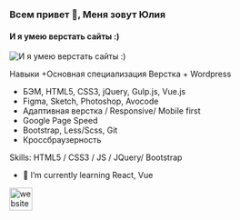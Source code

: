 ### Всем привет 👋, Меня зовут Юлия
#### И я умею верстать сайты :)
![И я умею верстать сайты :)](https://yuliaqueen.github.io/YuliaQueen/images/Yulia.png)

Навыки
+Основная специализация Верстка + Wordpress
+ БЭМ, HTML5, CSS3, jQuery, Gulp.js, Vue.js
+ Figma, Sketch, Photoshop, Avocode
+ Адаптивная верстка / Responsive/ Mobile first
+ Google Page Speed
+ Bootstrap, Less/Scss, Git
+ Кроссбраузерность

Skills: HTML5 / CSS3 / JS / JQuery/ Bootstrap

- 🌱 I’m currently learning React, Vue 


[<img src='https://cdn.jsdelivr.net/npm/simple-icons@3.0.1/icons/icloud.svg' alt='website' height='40'>](https://www.fl.ru/users/youlkas/)  
